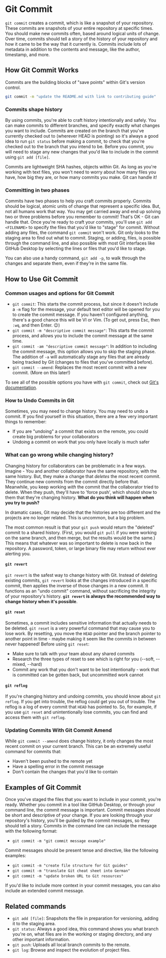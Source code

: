 # Git Commit

`git commit` creates a commit, which is like a snapshot of your repository. These commits are snapshots of your entire repository at specific times. You should make new commits often, based around logical units of change. Over time, commits should tell a story of the history of your repository and how it came to be the way that it currently is. Commits include lots of metadata in addition to the contents and message, like the author, timestamp, and more.

## How Git Commit Works

Commits are the building blocks of "save points" within Git's version control.

```sh
git commit -m "update the README.md with link to contributing guide"
```

### Commits shape history

By using commits, you're able to craft history intentionally and safely. You can make commits to different branches, and specify exactly what changes you want to include. Commits are created on the branch that you've currently checked out to (wherever HEAD is pointing) so it's always a good idea to run `git status` before making a commit, to check that you're checked out to the branch that you intend to be. Before you commit, you will need to stage any new changes that you'd like to include in the commit using `git add [file]`.

Commits are lightweight SHA hashes, objects within Git. As long as you're working with text files, you won't need to worry about how many files you have, how big they are, or how many commits you make. Git can handle it!

### Committing in two phases

Commits have two phases to help you craft commits properly. Commits should be logical, atomic units of change that represent a specific idea. But, not all humans work that way. You may get carried away and end up solving two or three problems before you remember to commit! That's OK - Git can handle that. Once you're ready to craft your commits, you'll use `git add <FILENAME>` to specify the files that you'd like to "stage" for commit. Without adding any files, the command `git commit` won't work. Git only looks to the staging area to find out what to commit. Staging, or adding, files, is possible through the command line, and also possible with most Git interfaces like GitHub Desktop by selecting the lines or files that you'd like to stage.

You can also use a handy command, `git add -p`, to walk through the changes and separate them, even if they're in the same file.

## How to Use Git Commit

### Common usages and options for Git Commit

- `git commit`: This starts the commit process, but since it doesn't include a `-m` flag for the message, your default text editor will be opened for you to create the commit message. If you haven't configured anything, there's a good chance this will be VI or Vim. (To get out, press Esc, then `:wq`, and then Enter. :wink:)
- `git commit -m "descriptive commit message"`: This starts the commit process, and allows you to include the commit message at the same time.
- `git commit -am "descriptive commit message"`: In addition to including the commit message, this option allows you to skip the staging phase. The addition of `-a` will automatically stage any files that are already being tracked by Git (changes to files that you've committed before).
- `git commit --amend`: Replaces the most recent commit with a new commit. (More on this later!)

To see all of the possible options you have with `git commit`, check out [Git's documentation](https://git-scm.com/docs/git-commit).

### How to Undo Commits in Git

Sometimes, you may need to change history. You may need to undo a commit. If you find yourself in this situation, there are a few very important things to remember:

- If you are "undoing" a commit that exists on the remote, you could create big problems for your collaborators
- Undoing a commit on work that you only have locally is much safer

### What can go wrong while changing history?

Changing history for collaborators can be problematic in a few ways. Imagine - You and another collaborator have the same repository, with the same history. But, they make a change that _deletes_ the most recent commit. They continue new commits from the commit directly before that. Meanwhile, you keep working _with_ the commit that the collaborator tried to delete. When they push, they'll have to 'force push', which should show to them that they're changing history. **What do you think will happen when you try to push?**

In dramatic cases, Git may decide that the histories are too different and the projects are no longer related. This is uncommon, but a big problem.

The most common result is that your `git push` would return the "deleted" commit to a shared history. (First, you would `git pull` if you were working on the same branch, and then merge, but the results would be the same.) This means that whatever was so important to delete is now back in the repository. A password, token, or large binary file may return without ever alerting you.

#### `git revert`

`git revert` is the safest way to change history with Git. Instead of deleting existing commits, `git revert` looks at the changes introduced in a specific commit, then applies the inverse of those changes in a new commit. It functions as an "undo commit" command, without sacrificing the integrity of your repository's history. **`git revert` is always the recommended way to change history when it's possible**. 

#### `git reset`

Sometimes, a commit includes sensitive information that actually needs to be deleted. `git reset` is a very powerful command that may cause you to lose work. By resetting, you move the `HEAD` pointer and the branch pointer to another point in time - maybe making it seem like the commits in between never happened! Before using `git reset`:

- Make sure to talk with your team about any shared commits
- Research the three types of reset to see which is right for you (--soft, --mixed, --hard)
- Commit any work that you don't want to be lost intentionally - work that is committed can be gotten back, but uncommitted work cannot

#### `git reflog`

If you're changing history and undoing commits, you should know about `git reflog`. If you get into trouble, the reflog could get you out of trouble. The reflog is a log of every commit that `HEAD` has pointed to. So, for example, if you use `git reset` and unintentionally lose commits, you can find and access them with `git reflog`.

### Updating Commits With Git Commit Amend

While `git commit --amend` does change history, it only changes the most recent commit on your current branch. This can be an extremely useful command for commits that:

- Haven't been pushed to the remote yet
- Have a spelling error in the commit message
- Don't contain the changes that you'd like to contain

## Examples of Git Commit

Once you've staged the files that you want to include in your commit, you're ready. Whether you commit in a tool like GitHub Desktop, or through your command line, the commit message is important. Commit messages should be short and descriptive of your change. If you are looking through your repository's history, you'll be guided by the commit messages, so they should tell a story. Commits in the command line can include the message with the following format:

- `git commit -m "git commit message example"`

Commit messages should be present tense and directive, like the following examples:

- `git commit -m "create file structure for Git guides"`
- `git commit -m "translate Git cheat sheet into German"`
- `git commit -m "update broken URL to Git resources"`

If you'd like to include more context in your commit messages, you can also include an extended commit message.

## Related commands

- `git add [file]`: Snapshots the file in preparation for versioning, adding it to the staging area.
- `git status`: Always a good idea, this command shows you what branch you're on, what files are in the working or staging directory, and any other important information.
- `git push`: Uploads all local branch commits to the remote.
- `git log`: Browse and inspect the evolution of project files.

